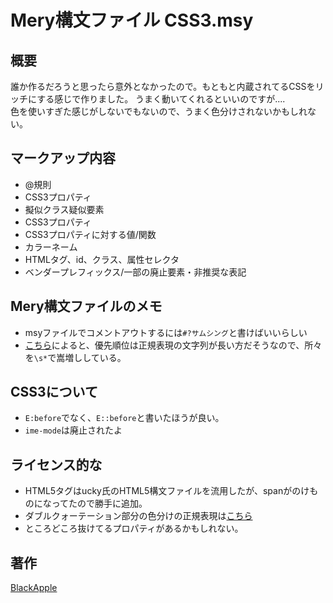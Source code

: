 # Mery構文ファイル CSS3.msy

## 概要
誰か作るだろうと思ったら意外となかったので。もともと内蔵されてるCSSをリッチにする感じで作りました。
うまく動いてくれるといいのですが....  
色を使いすぎた感じがしないでもないので、うまく色分けされないかもしれない。

## マークアップ内容
* @規則
* CSS3プロパティ
* 擬似クラス疑似要素
* CSS3プロパティ
* CSS3プロパティに対する値/関数
* カラーネーム
* HTMLタグ、id、クラス、属性セレクタ
* ベンダープレフィックス/一部の廃止要素・非推奨な表記

## Mery構文ファイルのメモ
* msyファイルでコメントアウトするには`#?サムシング`と書けばいいらしい
* [こちら](http://denspe.blog84.fc2.com/blog-entry-226.html "Mery（テキストエディタ）色分け表示用正規表現の優先順位")によると、優先順位は正規表現の文字列が長い方だそうなので、所々を`\s*`で嵩増ししている。

## CSS3について
* `E:before`でなく、`E::before`と書いたほうが良い。
* `ime-mode`は廃止されたよ


## ライセンス的な
* HTML5タグはucky氏のHTML5構文ファイルを流用したが、spanがのけものになってたので勝手に追加。
* ダブルクォーテーション部分の色分けの正規表現は[こちら](http://www.haijin-boys.com/index.php?fuseaction=discussions.replies&discussion_id=2942 "正規表現で文字列データを検索したい場合。")
* ところどころ抜けてるプロパティがあるかもしれない。


## 著作
[BlackApple](https://github.com/JapaneseBlackApple)

